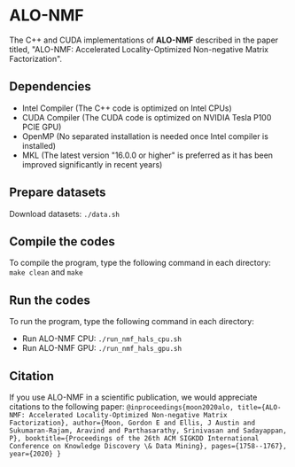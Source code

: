 # ALO-NMF

The C++ and CUDA implementations of **ALO-NMF** described in the paper titled, "ALO-NMF: Accelerated Locality-Optimized Non-negative Matrix Factorization".

## Dependencies
- Intel Compiler (The C++ code is optimized on Intel CPUs)
- CUDA Compiler (The CUDA code is optimized on NVIDIA Tesla P100 PCIE GPU)
- OpenMP (No separated installation is needed once Intel compiler is installed)
- MKL (The latest version "16.0.0 or higher" is preferred as it has been improved significantly in recent years)
  
## Prepare datasets
Download datasets: `./data.sh`

## Compile the codes
To compile the program, type the following command in each directory: `make clean` and `make`

## Run the codes
To run the program, type the following command in each directory:
  + Run ALO-NMF CPU: `./run_nmf_hals_cpu.sh`
  + Run ALO-NMF GPU: `./run_nmf_hals_gpu.sh`
  
## Citation
If you use ALO-NMF in a scientific publication, we would appreciate citations to the following paper:
`@inproceedings{moon2020alo,
  title={ALO-NMF: Accelerated Locality-Optimized Non-negative Matrix Factorization},
  author={Moon, Gordon E and Ellis, J Austin and Sukumaran-Rajam, Aravind and Parthasarathy, Srinivasan and Sadayappan, P},
  booktitle={Proceedings of the 26th ACM SIGKDD International Conference on Knowledge Discovery \& Data Mining},
  pages={1758--1767},
  year={2020}
}`

